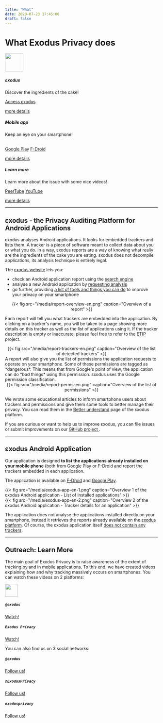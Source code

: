 ```yaml
---
title: "What"
date: 2020-07-23 17:45:00
draft: false
---
```


# What Exodus Privacy does

<div class="row">
  <div class="col-md-4 text-center">
    <img src="/media/logo.png" width="60px" class="mt-3 ml-auto mr-auto"/>
    <div class="card-body">
      <h5 class="card-title">εxodus</h5>
      <p class="card-text">Discover the ingredients of the cake!</p>
      <a href="https://reports.exodus-privacy.eu.org/" class="btn btn-primary">Access εxodus</a>
      <p class="mt-3"><a href="#exodus">more details</a></p>
    </div>
  </div>
  <div class="col-md-4 text-center">
    <i class="fab fa-4x fa-android mt-2 ml-auto mr-auto text-primary"></i>
    <div class="card-body">
      <h5 class="card-title">Mobile app</h5>
      <p class="card-text">Keep an eye on your smartphone!</p><br>
      <a href="https://play.google.com/store/apps/details?id=org.eu.exodus_privacy.exodusprivacy" class="btn btn-primary">Google Play</a>
      <a href="https://f-droid.org/packages/org.eu.exodus_privacy.exodusprivacy/" class="btn btn-primary">F-Droid</a>
      <p class="mt-3"><a href="#android-app">more details</a></p>
    </div>
  </div>
  <div class="col-md-4 text-center">
    <i class="fa fa-4x fa-umbrella-beach mt-2 ml-auto mr-auto text-primary"></i>
    <div class="card-body">
      <h5 class="card-title">Learn more</h5>
      <p class="card-text">Learn more about the issue with some nice videos!</p>
      <a href="https://video.exodus-privacy.eu.org/video-channels/2ab4458d-0b3c-485a-aeaf-792cd0842bc8/videos" class="btn btn-primary">PeerTube</a>
      <a href="https://www.youtube.com/channel/UC2bloZZpnRal5tMVuHk0EFQ" class="btn btn-primary">YouTube</a>
      <p class="mt-3"><a href="#videos">more details</a></p>
    </div>
  </div>
</div>

<hr>

<a name="exodus"></a>

## εxodus - the Privacy Auditing Platform for Android Applications

εxodus analyses Android applications. It looks for embedded trackers and lists them. A tracker is a piece of software meant to collect data about you or what you do. In a way, εxodus reports are a way of knowing what really are the ingredients of the cake you are eating. εxodus does not decompile applications, its analysis technique is entirely legal.

The [εxodus website](http://reports.exodus-privacy.eu.org/) lets you:

* check an Android application report using the [search engine](https://reports.exodus-privacy.eu.org/)
* analyse a new Android application by [requesting analysis](https://reports.exodus-privacy.eu.org/analysis/submit/)
* go further, providing [a list of tools and things you can do](https://reports.exodus-privacy.eu.org/en/info/next/) to improve your privacy on your smartphone

<center>
{{< fig src="/media/report-overview-en.png" caption="Overview of a report" >}}
</center>

Each report will tell you what trackers are embedded into the application. By clicking on a tracker's name, you will be taken to a page showing more details on this tracker as well as the list of applications using it. If the tracker description is empty or inaccurate, please feel free to refer to the [ETIP](https://github.com/Exodus-Privacy/etip/) project.

<center>
{{< fig src="/media/report-trackers-en.png" caption="Overview of the list of detected trackers" >}}
</center>
A report will also give you the list of permissions the application requests to operate on your smartphone. Some of these permissions are tagged as *dangerous*. This means that from Google's point of view, the application can do *bad things* using this permission. εxodus uses the Google permission classification.

<center>
{{< fig src="/media/report-perms-en.png" caption="Overview of the list of permissions" >}}
</center>

We wrote some educational articles to inform smartphone users about trackers and permissions and give them some tools to better manage their privacy. You can read them in the [Better understand](https://reports.exodus-privacy.eu.org/en/info/understand/) page of the εxodus platform.

If you are curious or want to help us to improve εxodus, you can file issues or submit improvements on our [GitHub project <i class="fab fa-github"></i>](https://github.com/exodus-privacy/).

<hr>

<a name="android-app"></a>

## εxodus Android Application

Our application is designed **to list the applications already installed on your mobile phone** (both from [Google Play](https://play.google.com/store) or [F-Droid](f-droid.org/) and report the trackers embedded in each application.

The application is available on [F-Droid](https://f-droid.org/packages/org.eu.exodus_privacy.exodusprivacy/) and [Google Play](https://play.google.com/store/apps/details?id=org.eu.exodus_privacy.exodusprivacy).

<div class="row">
  <div class="col-md-6 text-center">
  {{< fig src="/media/exodus-app-en-1.png" caption="Overview 1 of the εxodus Android application - List of installed applications" >}}
  </div>
  <div class="col-md-6 text-center">
  {{< fig src="/media/exodus-app-en-2.png" caption="Overview 2 of the εxodus Android application - Tracker details for an application" >}}
  </div>
</div>

The application does not analyse the applications installed directly on your smartphone, instead it retrieves the reports already available on the [εxodus platform](https://reports.exodus-privacy.eu.org). Of course, the εxodus application itself [does not contain any trackers](https://reports.exodus-privacy.eu.org/reports/search/org.eu.exodus_privacy.exodusprivacy).

<hr>

<a name="videos"></a>

## Outreach: Learn More

The main goal of Exodus Privacy is to raise awareness of the extent of tracking by and in mobile applications. To this end, we have created videos explaining how and why tracking massively occurs on smartphones. You can watch these videos on 2 platforms:
<div class="row justify-content-md-center">
  <div class="col-md-4 text-center">
    <img src="/media/peertube.svg" height="42px" class="mt-3 ml-auto mr-auto"/>
    <div class="card-body">
      <h5 class="card-title"><code>@exodus</code></h5>
      <a href="https://video.exodus-privacy.eu.org/video-channels/2ab4458d-0b3c-485a-aeaf-792cd0842bc8/videos" class="btn btn-primary">Watch!</a>
    </div>
  </div>
  <div class="col-md-4 text-center">
    <i class="fab fa-3x fa-youtube-square mt-2 ml-auto mr-auto text-primary"></i>
    <div class="card-body">
      <h5 class="card-title"><code>Exodus Privacy</code></h5>
      <a href="https://www.youtube.com/channel/UC2bloZZpnRal5tMVuHk0EFQ" class="btn btn-primary">Watch!</a>
    </div>
  </div>
</div>


You can also find us on 3 social networks:
<div class="row">
  <div class="col-md-4 text-center">
    <i class="fab fa-3x fa-mastodon mt-2 ml-auto mr-auto text-primary"></i>
    <div class="card-body">
      <h5 class="card-title"><code>@exodus</code></h5>
      <a href="https://framapiaf.org/@exodus" class="btn btn-primary">Follow us!</a>
    </div>
  </div>
  <div class="col-md-4 text-center">
    <i class="fab fa-3x fa-twitter mt-2 ml-auto mr-auto text-primary"></i>
    <div class="card-body">
      <h5 class="card-title"><code>@ExodusPrivacy</code></h5>
      <a href="https://twitter.com/ExodusPrivacy" class="btn btn-primary">Follow us!</a>
    </div>
  </div>
  <div class="col-md-4 text-center">
    <i class="fab fa-3x fa-facebook-square mt-2 ml-auto mr-auto text-primary"></i>
    <div class="card-body">
      <h5 class="card-title"><code>exodusprivacy</code></h5>
      <a href="https://facebook.com/exodusprivacy" class="btn btn-primary">Follow us!</a>
    </div>
  </div>
</div>
